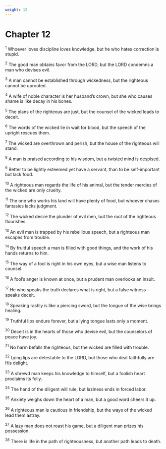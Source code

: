 ```yaml
---
weight: 12
---
```


# Chapter 12

<sup>1</sup> Whoever loves discipline loves knowledge, but he who hates correction is stupid. 

<sup>2</sup> The good man obtains favor from the LORD, but the LORD condemns a man who devises evil. 

<sup>3</sup> A man cannot be established through wickedness, but the righteous cannot be uprooted. 

<sup>4</sup> A wife of noble character is her husband’s crown, but she who causes shame is like decay in his bones. 

<sup>5</sup> The plans of the righteous are just, but the counsel of the wicked leads to deceit. 

<sup>6</sup> The words of the wicked lie in wait for blood, but the speech of the upright rescues them. 

<sup>7</sup> The wicked are overthrown and perish, but the house of the righteous will stand. 

<sup>8</sup> A man is praised according to his wisdom, but a twisted mind is despised. 

<sup>9</sup> Better to be lightly esteemed yet have a servant, than to be self-important but lack food. 

<sup>10</sup> A righteous man regards the life of his animal, but the tender mercies of the wicked are only cruelty. 

<sup>11</sup> The one who works his land will have plenty of food, but whoever chases fantasies lacks judgment. 

<sup>12</sup> The wicked desire the plunder of evil men, but the root of the righteous flourishes. 

<sup>13</sup> An evil man is trapped by his rebellious speech, but a righteous man escapes from trouble. 

<sup>14</sup> By fruitful speech a man is filled with good things, and the work of his hands returns to him. 

<sup>15</sup> The way of a fool is right in his own eyes, but a wise man listens to counsel. 

<sup>16</sup> A fool’s anger is known at once, but a prudent man overlooks an insult. 

<sup>17</sup> He who speaks the truth declares what is right, but a false witness speaks deceit. 

<sup>18</sup> Speaking rashly is like a piercing sword, but the tongue of the wise brings healing. 

<sup>19</sup> Truthful lips endure forever, but a lying tongue lasts only a moment. 

<sup>20</sup> Deceit is in the hearts of those who devise evil, but the counselors of peace have joy. 

<sup>21</sup> No harm befalls the righteous, but the wicked are filled with trouble. 

<sup>22</sup> Lying lips are detestable to the LORD, but those who deal faithfully are His delight. 

<sup>23</sup> A shrewd man keeps his knowledge to himself, but a foolish heart proclaims its folly. 

<sup>24</sup> The hand of the diligent will rule, but laziness ends in forced labor. 

<sup>25</sup> Anxiety weighs down the heart of a man, but a good word cheers it up. 

<sup>26</sup> A righteous man is cautious in friendship, but the ways of the wicked lead them astray. 

<sup>27</sup> A lazy man does not roast his game, but a diligent man prizes his possession. 

<sup>28</sup> There is life in the path of righteousness, but another path leads to death. 


